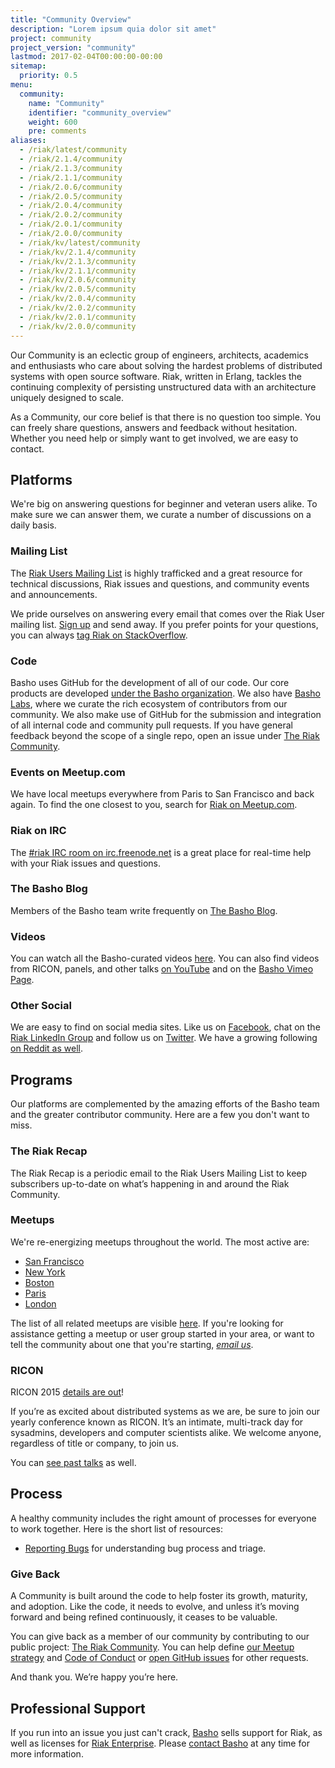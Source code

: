 ```yaml
---
title: "Community Overview"
description: "Lorem ipsum quia dolor sit amet"
project: community
project_version: "community"
lastmod: 2017-02-04T00:00:00-00:00
sitemap:
  priority: 0.5
menu:
  community:
    name: "Community"
    identifier: "community_overview"
    weight: 600
    pre: comments
aliases:
  - /riak/latest/community
  - /riak/2.1.4/community
  - /riak/2.1.3/community
  - /riak/2.1.1/community
  - /riak/2.0.6/community
  - /riak/2.0.5/community
  - /riak/2.0.4/community
  - /riak/2.0.2/community
  - /riak/2.0.1/community
  - /riak/2.0.0/community
  - /riak/kv/latest/community
  - /riak/kv/2.1.4/community
  - /riak/kv/2.1.3/community
  - /riak/kv/2.1.1/community
  - /riak/kv/2.0.6/community
  - /riak/kv/2.0.5/community
  - /riak/kv/2.0.4/community
  - /riak/kv/2.0.2/community
  - /riak/kv/2.0.1/community
  - /riak/kv/2.0.0/community
---
```


[community projects]: {{<baseurl>}}community/projects
[reporting bugs]: {{<baseurl>}}community/reporting-bugs
[taishi]: {{<baseurl>}}community/taishi

Our Community is an eclectic group of engineers, architects, academics and enthusiasts who care about solving the hardest problems of distributed systems with open source software. Riak, written in Erlang, tackles the continuing complexity of persisting unstructured data with an architecture uniquely designed to scale.

As a Community, our core belief is that there is no question too simple. You can freely share questions, answers and feedback without hesitation. Whether you need help or simply want to get involved, we are easy to contact.

## Platforms

We're big on answering questions for beginner and veteran users alike. To make sure we can answer them, we curate a number of discussions on a daily basis.

### Mailing List

The [Riak Users Mailing
List](http://lists.basho.com/mailman/listinfo/riak-users_lists.basho.com)
is highly trafficked and a great resource for technical discussions, Riak issues and questions, and community events and announcements.

We pride ourselves on answering every email that comes over the Riak User mailing list. [Sign up](http://lists.basho.com/mailman/listinfo/riak-users_lists.basho.com) and send away. If you prefer points for your questions, you can always [tag Riak on StackOverflow](http://stackoverflow.com/questions/tagged/riak).

### Code

Basho uses GitHub for the development of all of our
code. Our core products are developed [under the Basho organization](http://github.com/basho/). We also have [Basho Labs](http://github.com/basho-labs/), where we curate the rich ecosystem of contributors from our community. We also make use of GitHub for the submission and integration of all internal code and community pull requests. If you have general feedback beyond the scope of a single repo, open an issue under [The Riak Community](https://github.com/basho-labs/the-riak-community/issues).

### Events on Meetup.com

We have local meetups everywhere from Paris to San Francisco and back again. To find the one closest to you, search for [Riak on Meetup.com](http://www.meetup.com/find/riak/).

### Riak on IRC

The [#riak IRC room on irc.freenode.net](http://irc.lc/freenode/riak) is a great place for real-time help with your Riak issues and questions.

### The Basho Blog

Members of the Basho team write frequently on [The Basho
Blog](https://riak.com/blog/).

### Videos

You can watch all the Basho-curated videos [here](http://basho.com/resources/video/). You can also find videos from RICON, panels, and other talks [on YouTube](https://www.youtube.com/user/BashoTechnologies) and on the [Basho Vimeo Page](http://vimeo.com/bashotech/videos).

### Other Social

We are easy to find on social media sites. Like us on [Facebook](http://www.facebook.com/pages/Riak/143599935667217), chat on the [Riak LinkedIn Group](https://www.linkedin.com/groups/2913983) and follow us on [Twitter](http://twitter.com/basho). We have a growing following [on Reddit as well](http://www.reddit.com/r/Riak/).

## Programs

Our platforms are complemented by the amazing efforts of the Basho team and the greater contributor community. Here are a few you don't want to miss.

### The Riak Recap

The Riak Recap is a periodic email to the Riak Users Mailing List to
keep subscribers up-to-date on what’s happening in and around the
Riak Community.

### Meetups

We're re-energizing meetups throughout the world. The most active are:

* [San Francisco](http://www.meetup.com/San-Francisco-Riak-Meetup/)
* [New York](http://www.meetup.com/NYC-Riak-Meetup)
* [Boston](http://www.meetup.com/Boston-Riak)
* [Paris](http://www.meetup.com/Paris-Riak-Meetup/)
* [London](http://www.meetup.com/riak-london/)

The list of all related meetups are visible [here](http://www.meetup.com/pro/basho). If you're looking for assistance getting a meetup or user group started
in your area, or want to tell the community about one that you're
starting, *[email us]({{<communityemail>}})*.

### RICON

RICON 2015 [details are out](http://ricon.io/)!

If you’re as excited about distributed systems as we are, be sure to join our yearly conference known as RICON. It’s an intimate, multi-track day for sysadmins, developers and computer scientists alike. We welcome anyone, regardless of title or company, to join us.

You can [see past talks](http://ricon.io/archive/2014/index.html) as well.

## Process

A healthy community includes the right amount of processes for everyone to work together. Here is the short list of resources:

* [Reporting Bugs][reporting bugs] for understanding bug process and triage.

### Give Back

A Community is built around the code to help foster its growth, maturity, and adoption. Like the code, it needs to evolve, and unless it’s moving forward and being refined continuously, it ceases to be valuable.

You can give back as a member of our community by contributing to our public project: [The Riak Community](https://github.com/basho-labs/the-riak-community). You can help define [our Meetup strategy](https://github.com/basho-labs/the-basho-community/blob/master/strategy/meetup-strategy.md) and [Code of Conduct](https://github.com/basho-labs/the-riak-community/blob/master/code-of-conduct.md) or [open GitHub issues](https://github.com/basho-labs/the-riak-community/issues) for other requests.

And thank you. We’re happy you’re here.

## Professional Support

If you run into an issue you just can't crack, [Basho](http://basho.com)
sells support for Riak, as well as licenses for [Riak
Enterprise](http://basho.com/riak-enterprise/). Please [contact
Basho](http://basho.com/contact/) at any time for more information.
